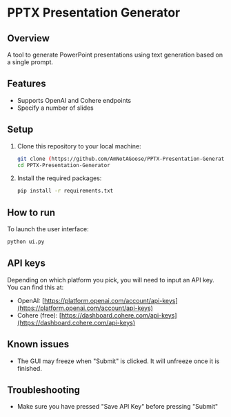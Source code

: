 # PPTX Presentation Generator
## Overview

A tool to generate PowerPoint presentations using text generation based on a single prompt.

## Features
- Supports OpenAI and Cohere endpoints
- Specify a number of slides

## Setup

1. Clone this repository to your local machine:
   ```bash
   git clone (https://github.com/AmNotAGoose/PPTX-Presentation-Generator)
   cd PPTX-Presentation-Generator
   ```

2. Install the required packages:
   ```bash
   pip install -r requirements.txt
   ```

## How to run

To launch the user interface:
```bash
python ui.py
```

## API keys

Depending on which platform you pick, you will need to input an API key. You can find this at:
- OpenAI: [https://platform.openai.com/account/api-keys](https://platform.openai.com/account/api-keys)
- Cohere (free): [https://dashboard.cohere.com/api-keys](https://dashboard.cohere.com/api-keys)

## Known issues

- The GUI may freeze when "Submit" is clicked. It will unfreeze once it is finished.

## Troubleshooting

- Make sure you have pressed "Save API Key" before pressing "Submit" 
